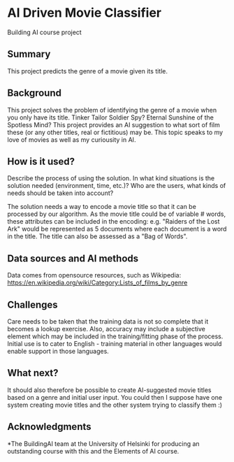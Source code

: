 <!-- This is the markdown template for the final project of the Building AI course, 
created by Reaktor Innovations and University of Helsinki. 
Copy the template, paste it to your GitHub README and edit! -->

# AI Driven Movie Classifier

Building AI course project

## Summary

This project predicts the genre of a movie given its title.


## Background

This project solves the problem of identifying the genre of a movie when you only have its title.  Tinker Tailor Soldier Spy?  Eternal Sunshine of the Spotless Mind?  This project provides an AI suggestion to what sort of film these (or any other titles, real or fictitious) may be.  This topic speaks to my love of movies as well as my curiousity in AI.


## How is it used?

Describe the process of using the solution. In what kind situations is the solution needed (environment, time, etc.)? Who are the users, what kinds of needs should be taken into account?

The solution needs a way to encode a movie title so that it can be processed by our algorithm.  As the movie title could be of variable # words, these attributes can be included in the encoding: e.g. "Raiders of the Lost Ark" would be represented as 5 documents where each document is a word in the title. The title can also be assessed as a "Bag of Words".





## Data sources and AI methods
Data comes from opensource resources, such as Wikipedia:
https://en.wikipedia.org/wiki/Category:Lists_of_films_by_genre

## Challenges

Care needs to be taken that the training data is not so complete that it becomes a lookup exercise.  Also, accuracy may include a subjective element which may be included in the training/fitting phase of the process.  Initial use is to cater to English - training material in other languages would enable support in those languages.

## What next?

It should also therefore be possible to create AI-suggested movie titles based on a genre and initial user input.  You could then I suppose have one system creating movie titles and the other system trying to classify them :)


## Acknowledgments

*The BuildingAI team at the University of Helsinki for producing an outstanding course with this and the Elements of AI course.

